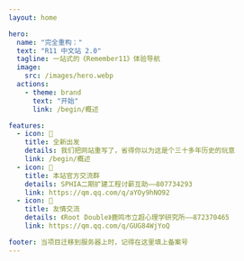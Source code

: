 ```yaml
---
layout: home

hero:
  name: "完全重构："
  text: "R11 中文站 2.0"
  tagline: 一站式的《Remember11》体验导航
  image:
    src: /images/hero.webp
  actions:
    - theme: brand
      text: "开始"
      link: /begin/概述

features:
  - icon: 🎉
    title: 全新出发
    details: 我们把网站重写了，省得你以为这是个三十多年历史的玩意
    link: /begin/概述
  - icon: 📖
    title: 本站官方交流群
    details: SPHIA二期扩建工程讨薪互助——807734293
    link: https://qm.qq.com/q/aYOy9hNO92
  - icon: 🤝
    title: 友情交流
    details: 《Root Double》鹿鸣市立超心理学研究所——872370465
    link: https://qm.qq.com/q/GUG84WjYoQ

footer: 当项目迁移到服务器上时，记得在这里填上备案号
---
```

